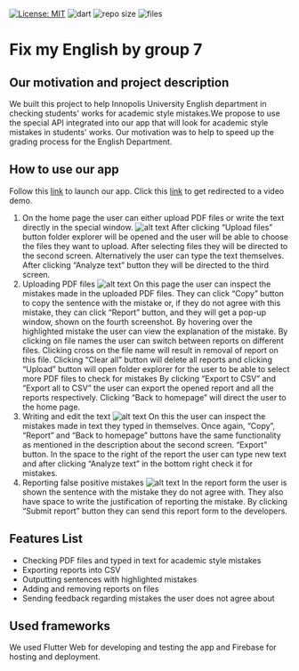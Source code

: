 [![License: MIT](https://img.shields.io/badge/License-MIT-yellow.svg)](https://opensource.org/licenses/MIT)
![dart](https://img.shields.io/github/languages/top/InnoSWP/B21-07FixMyEnglish)
![repo size](https://img.shields.io/github/repo-size/InnoSWP/B21-07FixMyEnglish)
![files](https://img.shields.io/github/directory-file-count/InnoSWP/B21-07FixMyEnglish)
# Fix my English by group 7

## Our motivation and project description
We built this project to help Innopolis University English department in checking students' works for academic style mistakes.We propose to use the special API integrated into our app that will look for academic style mistakes in students' works. Our motivation was to help to speed up the grading process for the English Department.

## How to use our app
Follow this [link](https://bs-07fixmyenglish.web.app/#/) to launch our app.
Click this [link]() to get redirected to a video demo.
1. On the home page the user can either upload PDF files or write the text directly in the special window.
![alt text](https://s3.image.hosting/2022/06/28/WU9HP.jpg)
After clicking “Upload files” button folder explorer will be opened and the user will be able to choose the files they want to upload. After selecting files they will be directed to the second screen.
Alternatively the user can type the text themselves. After clicking “Analyze text” button they will be directed to the third screen.
2. Uploading PDF files
![alt text](https://s3.image.hosting/2022/06/28/WUR7q.jpg)
On this page the user can inspect the mistakes made in the uploaded PDF files. 
They can click “Copy” button to copy the sentence with the mistake or, if they do not agree with this mistake, they can click “Report” button, and they will get a pop-up window, shown on the fourth screenshot.
By hovering over the highlighted mistake the user can view the explanation of the mistake.
By clicking on file names the user can switch between reports on different files.
Clicking cross on the file name will result in removal of report on this file. 
Clicking “Clear all” button will delete all reports and clicking “Upload” button will open folder explorer for the  user to be able to select more PDF files to check for mistakes
By clicking “Export to CSV” and “Export all to CSV” the user can export the opened report and all the reports respectively.
Clicking “Back to homepage” will direct the user to the home page.
3. Writing and edit the text
![alt text](https://s3.image.hosting/2022/06/28/WUmRS.jpg)
On this the user can inspect the mistakes made in text they typed in themselves.
Once again, “Copy”, “Report” and “Back to homepage” buttons have the same functionality as mentioned in the description about the second screen.
“Export” button.
In the space to the right of the report the user can type new text and after clicking “Analyze text” in the bottom right check it for mistakes.
4. Reporting false positive mistakes
![alt text](https://s3.image.hosting/2022/06/28/WUAWv.jpg)
In the report form the user is shown the sentence with the mistake they do not agree with. They also have space to write the justification of reporting the mistake. 
By clicking “Submit report” button they can send this report form to the developers.
## Features List
* Checking PDF files and typed in text for academic style mistakes
* Exporting reports into CSV
* Outputting sentences with highlighted mistakes
* Adding and removing reports on files
* Sending feedback regarding mistakes the user does not agree about

## Used frameworks
We used Flutter Web for developing and testing the app and Firebase for hosting and deployment.
